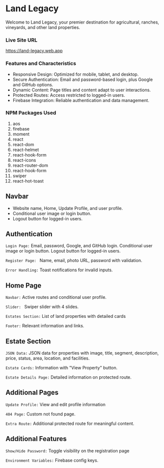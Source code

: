 # Land Legacy

Welcome to Land Legacy, your premier destination for agricultural, ranches, vineyards, and other land properties.

### Live Site URL

https://land-legacy.web.app

### Features and Characteristics

<ul>
<li>Responsive Design: Optimized for mobile, tablet, and desktop.</li>
<li>Secure Authentication: Email and password-based login, plus Google and GitHub options.</li>
<li>Dynamic Content: Page titles and content adapt to user interactions.</li>
<li>Protected Routes: Access restricted to logged-in users.</li>
<li>Firebase Integration: Reliable authentication and data management.</li>
</ul>

### NPM Packages Used

<ol>
<li>aos</li>
<li>firebase</li>
<li>moment</li>
<li>react</li>
<li>react-dom</li>
<li>react-helmet</li>
<li>react-hook-form</li>
<li>react-icons</li>
<li>react-router-dom</li>
<li>react-hook-form</li>
<li>swiper</li>
<li>react-hot-toast</li>
</ol>


## Navbar

<ul>
<li>Website name, Home, Update Profile, and user profile.</li>
<li>Conditional user image or login button.</li>
<li>Logout button for logged-in users.</li>
</ul>

## Authentication

`Login Page:` Email, password, Google, and GitHub login. Conditional user image or login button. Logout button for logged-in users.

`Register Page: ` Name, email, photo URL, password with validation.

`Error Handling:` Toast notifications for invalid inputs.


## Home Page

`Navbar:` Active routes and conditional user profile.

`Slider: ` Swiper slider with 4 slides.

`Estates Section:` List of land properties with detailed cards

`Footer:` Relevant information and links.


## Estate Section

`JSON Data:` JSON data for properties with image, title, segment, description, price, status, area, location, and facilities.

`Estate Cards:` Information with "View Property" button.

`Estate Details Page:` Detailed information on protected route.


## Additional Pages

`Update Profile:` View and edit profile information

`404 Page:` Custom not found page.

`Extra Route:` Additional protected route for meaningful content.

## Additional Features

`Show/Hide Password:` Toggle visibility on the registration page

`Environment Variables:` Firebase config keys.




